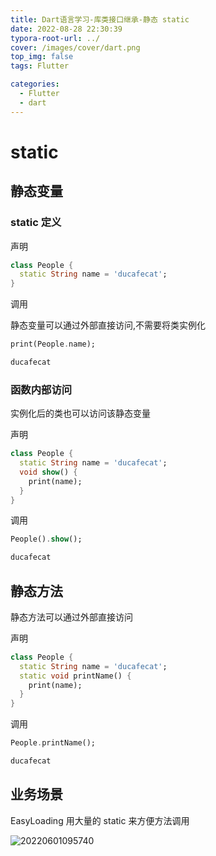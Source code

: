 ```yaml
---
title: Dart语言学习-库类接口继承-静态 static
date: 2022-08-28 22:30:39
typora-root-url: ../
cover: /images/cover/dart.png
top_img: false
tags: Flutter

categories:
  - Flutter
  - dart
---
```


# static

## 静态变量

### static 定义

声明

```dart
class People {
  static String name = 'ducafecat';
}
```

调用

静态变量可以通过外部直接访问,不需要将类实例化

```dart
print(People.name);

ducafecat
```

### 函数内部访问

实例化后的类也可以访问该静态变量

声明

```dart
class People {
  static String name = 'ducafecat';
  void show() {
    print(name);
  }
}
```

调用

```dart
People().show();

ducafecat
```

## 静态方法

静态方法可以通过外部直接访问

声明

```dart
class People {
  static String name = 'ducafecat';
  static void printName() {
    print(name);
  }
}
```

调用

```dart
People.printName();

ducafecat
```

## 业务场景

EasyLoading 用大量的 static 来方便方法调用

![20220601095740](/assets/20220601095740.png)
